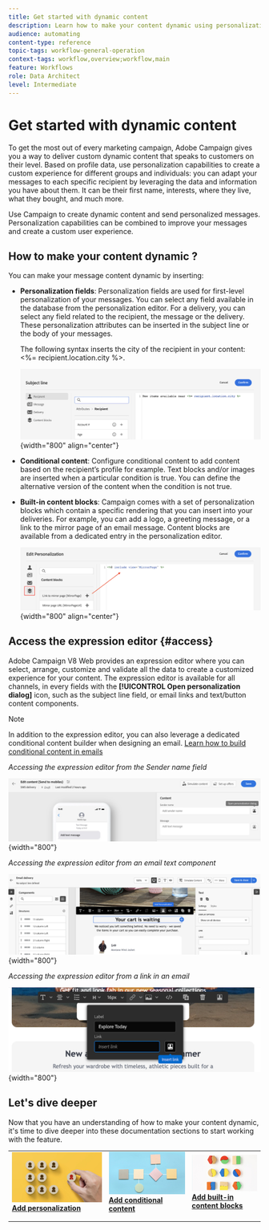 ```yaml
---
title: Get started with dynamic content
description: Learn how to make your content dynamic using personalization, conditional content and built-in content blocks.
audience: automating
content-type: reference
topic-tags: workflow-general-operation
context-tags: workflow,overview;workflow,main
feature: Workflows
role: Data Architect
level: Intermediate
---
```


# Get started with dynamic content

To get the most out of every marketing campaign, Adobe Campaign gives you a way to deliver custom dynamic content that speaks to customers on their level. Based on profile data, use personalization capabilities to create a custom experience for different groups and individuals: you can adapt your messages to each specific recipient by leveraging the data and information you have about them. It can be their first name, interests, where they live, what they bought, and much more.

Use Campaign to create dynamic content and send personalized messages. Personalization capabilities can be combined to improve your messages and create a custom user experience.

## How to make your content dynamic ?

You can make your message content dynamic by inserting:

* **Personalization fields**: Personalization fields are used for first-level personalization of your messages. You can select any field available in the database from the personalization editor. For a delivery, you can select any field related to the recipient, the message or the delivery. These personalization attributes can be inserted in the subject 
line or the body of your messages.

    The following syntax inserts the city of the recipient in your content: <%= recipient.location.city %>.

    ![](assets/perso-subject-line.png){width="800" align="center"}

* **Conditional content**: Configure conditional content to add content based on the recipient’s profile for example. Text blocks and/or images are inserted when a particular condition is true. You can define the alternative version of the content when the condition is not true.

* **Built-in content blocks**: Campaign comes with a set of personalization blocks which contain a specific rendering that you can insert into your deliveries. For example, you can add a logo, a greeting message, or a link to the mirror page of an email message. Content blocks are available from a dedicated entry in the personalization editor.

    ![](assets/perso-content-blocks.png){width="800" align="center"}

## Access the expression editor {#access}

Adobe Campaign V8 Web provides an expression editor where you can select, arrange, customize and validate all the data to create a customized experience for your content. The expression editor is available for all channels, in every fields with the **[!UICONTROL Open personalization dialog]** icon, such as the subject line field, or email links and text/button content components.

>[!NOTE]
>
>In addition to the expression editor, you can also leverage a dedicated conditional content builder when designing an email. [Learn how to build conditional content in emails](conditions.md)

*Accessing the expression editor from the Sender name field*

![](assets/expression-editor-access.png){width="800"}

*Accessing the expression editor from an email text component*

![](assets/expression-editor-access-email.png){width="800"}

*Accessing the expression editor from a link in an email*

![](assets/perso-link-insert-icon.png){width="800"}


## Let's dive deeper

Now that you have an understanding of how to make your content dynamic, it's time to dive deeper into these documentation sections to start working with the feature.

<table style="table-layout:fixed"><tr style="border: 0;">
<td>
<a href="personalize.md">
<img alt="Personalize content" src="assets/do-not-localize/dynamic-personalization.jpg">
</a>
<div>
<a href="personalize.md"><strong>Add personalization</strong></a>
</div>
<p>
</td>
<td>
<a href="conditions.md">
<img alt="Lead" src="assets/do-not-localize/dynamic-conditional.jpg">
</a>
<div><a href="conditions.md"><strong>Add conditional content</strong>
</div>
<p>
</td>
<td>
<a href="content-blocks.md">
<img alt="Infrequent" src="assets/do-not-localize/dynamic-content-blocks.jpg">
</a>
<div>
<a href="content-blocks.md"><strong>Add built-in content blocks</strong></a>
</div>
<p></td>
</tr></table>
